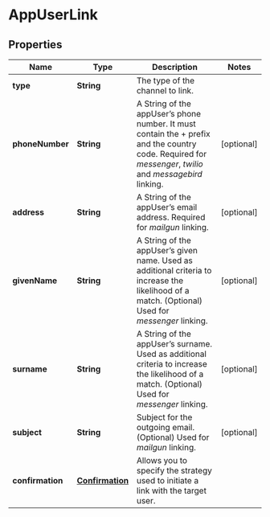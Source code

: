 
# AppUserLink

## Properties
Name | Type | Description | Notes
------------ | ------------- | ------------- | -------------
**type** | **String** | The type of the channel to link. | 
**phoneNumber** | **String** | A String of the appUser’s phone number. It must contain the + prefix and the country code. Required for *messenger*, *twilio* and *messagebird* linking.  |  [optional]
**address** | **String** | A String of the appUser’s email address. Required for *mailgun* linking.  |  [optional]
**givenName** | **String** | A String of the appUser’s given name. Used as additional criteria to increase the likelihood of a match. (Optional) Used for *messenger* linking.  |  [optional]
**surname** | **String** | A String of the appUser’s surname. Used as additional criteria to increase the likelihood of a match. (Optional) Used for *messenger* linking.  |  [optional]
**subject** | **String** | Subject for the outgoing email. (Optional) Used for *mailgun* linking.  |  [optional]
**confirmation** | [**Confirmation**](Confirmation.md) | Allows you to specify the strategy used to initiate a link with the target user. | 



